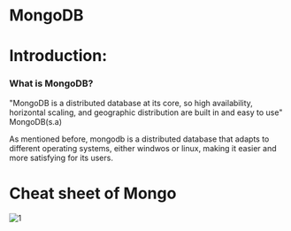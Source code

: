 # MongoDB

# Introduction:
### What is MongoDB?

"MongoDB is a distributed database at its core, so high availability, horizontal scaling, and geographic distribution are built in and easy to use" MongoDB(s.a)

As mentioned before, mongodb is a distributed database that adapts to different operating systems, either windwos or linux, making it easier and more satisfying for its users.

# Cheat sheet of Mongo
![1](https://user-images.githubusercontent.com/48557621/83736373-2ac16f00-a617-11ea-85ef-7d2bbcc78c23.PNG)
